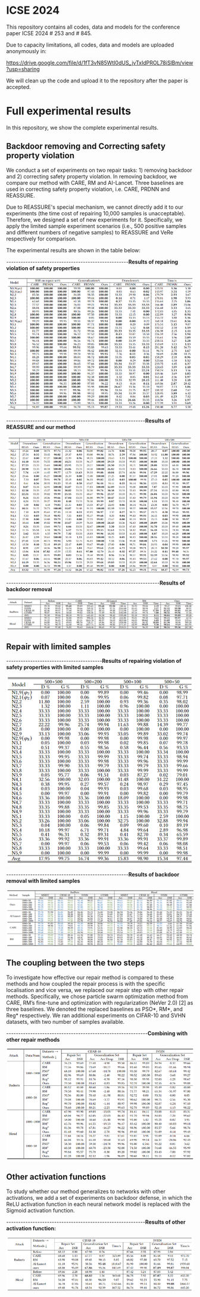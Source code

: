 
# ICSE 2024

This repository contains all codes, data and models for the conference paper ICSE 2024 # 253 and # 845.

Due to capacity limitations, all codes, data and models are uploaded anonymously in:

https://drive.google.com/file/d/1fT3vN85WtI0dUS_jvTxIdPROL78iSlBm/view?usp=sharing

We will clean up the code and upload it to the repository after the paper is accepted.

# Full experimental results
In this repository, we show the complete experimental results.
## Backdoor removing and Correcting safety property violation

We conduct a set of experiments on two repair tasks: 1) removing backdoor and 2) correcting safety property violation. In removing backdoor, we compare our method with CARE, RM and AI-Lancet. Three baselines are used in correcting safety property violation, i.e. CARE, PRDNN and REASSURE. 

Due to REASSURE's special mechanism, we cannot directly add it to our experiments (the time cost of repairing 10,000 samples is unacceptable). Therefore, we designed a set of new experiments for it. Specifically, we apply the limited sample experiment scenarios (i.e., 500 positive samples and different numbers of negative samples) to REASSURE and VeRe respectively for comparison. 

The experimental results are shown in the table below:

---------------------------------------------------**Results of repairing violation of safety properties**
<div align=center>
<img src="https://github.com/nninjn/VeRe/blob/main/images/safety_no.png">
</div>

----------------------------------------------------------**Results of REASSURE and our method**
<div align=center>
<img src="https://github.com/nninjn/VeRe/blob/main/images/reassure_no.png">
</div>

----------------------------------------------------------------**Results of backdoor removal**
<div align=center>
<img src="https://github.com/nninjn/VeRe/blob/main/images/backdoor_no.png">
</div>

## Repair with limited samples
----------------------------------------**Results of repairing violation of safety properties with limited samples**
<div align=center>
<img src="https://github.com/nninjn/VeRe/blob/main/images/safety_number_no.png">
</div>
  
---------------------------------------------------**Results of backdoor removal with limited samples**
<div align=center>
<img src="https://github.com/nninjn/VeRe/blob/main/images/backdoor_number_no.png">
</div>

## The coupling between the two steps
To investigate how effective our repair method is compared to these methods and how coupled the repair process is with the specific localisation and vice versa, we replaced our repair step with other repair methods. Specifically, we chose particle swarm optimization method from CARE, RM’s fine-tune and optimization with regularization (NeVer 2.0) [2] as three baselines. We denoted the replaced baselines as PSO*, RM*, and Reg* respectively. We ran additional experiments on CIFAR-10 and SVHN datasets, with two number of samples available.


-----------------------------------------------------------**Combining with other repair methods**
<div align=center>
<img src="https://github.com/nninjn/VeRe/blob/main/images/combine_no.png">
</div>

## Other activation functions
To study whether our method generalizes to networks with other activations, we add a set of experiments on backdoor defense, in which the ReLU activation function in each neural network model is replaced with the
Sigmoid activation function.

----------------------------------------------------------**Results of other activation function:**
<div align=center>
<img src="https://github.com/nninjn/VeRe/blob/main/images/other_no.png">
</div>
